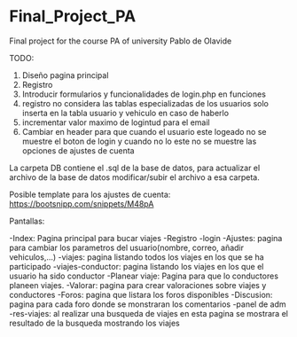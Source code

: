 # Final_Project_PA  #
Final project for the course PA of university Pablo de Olavide

TODO:

1. Diseño pagina principal
2. Registro
3. Introducir formularios y funcionalidades de login.php en funciones
5. registro no considera las tablas especializadas de los usuarios solo inserta en la tabla usuario y vehiculo en caso de haberlo
6. incrementar valor maximo de logintud para el email
7. Cambiar en header para que cuando el usuario este logeado no se muestre el boton de login y cuando no lo este no se muestre las opciones de ajustes de cuenta

La carpeta DB contiene el .sql de la base de datos, para actualizar el archivo de la base de datos modificar/subir el archivo a esa carpeta.

Posible template para los ajustes de cuenta: https://bootsnipp.com/snippets/M48pA

Pantallas:

-Index: Pagina principal para bucar viajes
-Registro
-login
-Ajustes: pagina para cambiar los parametros del usuario(nombre, correo, añadir vehiculos,...)
-viajes: pagina listando todos los viajes en los que se ha participado
-viajes-conductor: pagina listando los viajes en los que el usuario ha sido conductor
-Planear viaje: Pagina para que lo conductores planeen viajes.
-Valorar: pagina para crear valoraciones sobre viajes y conductores
-Foros: pagina que listara los foros disponibles
-Discusion: pagina para cada foro donde se monstraran los comentarios
-panel de adm
-res-viajes: al realizar una busqueda de viajes en esta pagina se mostrara el resultado de la busqueda mostrando los viajes

